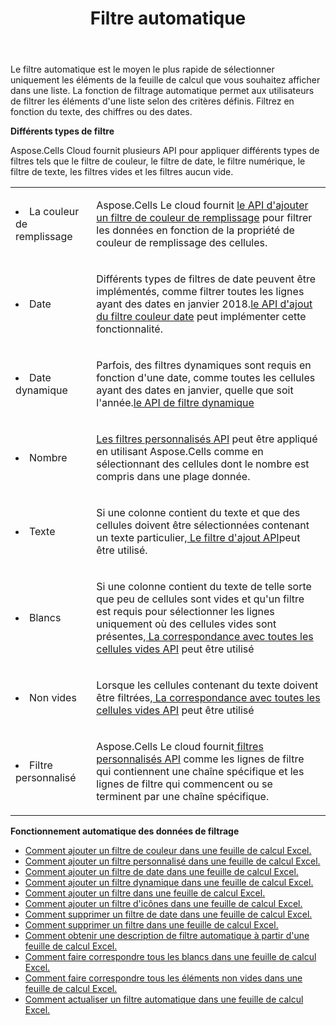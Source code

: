 ﻿---
title: Filtre automatique
second_title: Aspose.Cells Cloud Documen
type: docs
url: /fr/autofilter/
aliases: [/working-with-autofilter/]
keywords: Get, add， delete, and so on for auto filter on an Excel worksheet
description: Les API Cloud Aspose.Cells prennent en charge l'obtention, l'ajout, la suppression, etc. pour le filtre automatique sur une feuille de calcul Excel. Le SDK prend en charge différents types de langages de développement. Ils incluent Android, C#, Go, Java, NodeJS, Perl, PHP, Python, Ruby et Swift.
weight: 100
---
Le filtre automatique est le moyen le plus rapide de sélectionner uniquement les éléments de la feuille de calcul que vous souhaitez afficher dans une liste. La fonction de filtrage automatique permet aux utilisateurs de filtrer les éléments d'une liste selon des critères définis. Filtrez en fonction du texte, des chiffres ou des dates.



**Différents types de filtre** 

Aspose.Cells Cloud fournit plusieurs API pour appliquer différents types de filtres tels que le filtre de couleur, le filtre de date, le filtre numérique, le filtre de texte, les filtres vides et les filtres aucun vide.

<table class="table table-striped">
  <tr>
  <td class="col-md-2"> <li>La couleur de remplissage</li> </td>
  <td class="col-md-10">
  <p> Aspose.Cells Le cloud fournit
 <a href="/cells/fr/autofilter/add-color-filter/">le API d'ajouter un filtre de couleur de remplissage</a>
pour filtrer les données en fonction de la propriété de couleur de remplissage des cellules.</p>
  </td>
  </tr>
  <tr>
    <td class="col-md-2"> <li>Date</li> </td>
  <td class="col-md-10">
  <p>
 Différents types de filtres de date peuvent être implémentés, comme filtrer toutes les lignes ayant des dates en janvier 2018.<a href="/cells/fr/autofilter/add-date-filter/">le API d'ajout du filtre couleur date</a> peut implémenter cette fonctionnalité.
</p>
  </td>
  </tr>
    <tr>
    <td class="col-md-2"> <li>Date dynamique</li> </td>
  <td class="col-md-10">
  <p>
 Parfois, des filtres dynamiques sont requis en fonction d'une date, comme toutes les cellules ayant des dates en janvier, quelle que soit l'année.<a href="/cells/fr/autofilter/add-dynamic-filter/">le API de filtre dynamique</a>  
</p>
  </td>
  </tr>
      <tr>
    <td class="col-md-2"> <li>Nombre</li> </td>
  <td class="col-md-10">
  <p>
<a href="/cells/fr/autofilter/add-filter/">Les filtres personnalisés API</a> peut être appliqué en utilisant Aspose.Cells comme en sélectionnant des cellules dont le nombre est compris dans une plage donnée.
</p>
  </td>
  </tr>
        <tr>
    <td class="col-md-2"> <li>Texte</li> </td>
  <td class="col-md-10">
  <p>
 Si une colonne contient du texte et que des cellules doivent être sélectionnées contenant un texte particulier,<a href="/cells/fr/autofilter/add-filter/"> Le filtre d'ajout API</a>peut être utilisé.
</p>
  </td>
  </tr>
          <tr>
    <td class="col-md-2"> <li>Blancs</li> </td>
  <td class="col-md-10">
  <p>

 Si une colonne contient du texte de telle sorte que peu de cellules sont vides et qu'un filtre est requis pour sélectionner les lignes uniquement où des cellules vides sont présentes,<a href="/cells/fr/autofilter/match-all-blank/"> La correspondance avec toutes les cellules vides API</a> peut être utilisé
</p>
  </td>
  </tr>
            <tr>
    <td class="col-md-2"> <li>Non vides</li> </td>
  <td class="col-md-10">
  <p>

 Lorsque les cellules contenant du texte doivent être filtrées,<a href="/cells/fr/autofilter/match-all-blank/"> La correspondance avec toutes les cellules vides API</a> peut être utilisé
</p>
  </td>
  </tr>
              <tr>
    <td class="col-md-2"> <li>Filtre personnalisé</li> </td>
  <td class="col-md-10">
  <p>
 Aspose.Cells Le cloud fournit<a href="/cells/fr/autofilter/add-dynamic-filter/"> filtres personnalisés API</a> comme les lignes de filtre qui contiennent une chaîne spécifique et les lignes de filtre qui commencent ou se terminent par une chaîne spécifique.
</p>
  </td>
  </tr>
</table>


**Fonctionnement automatique des données de filtrage**

- [Comment ajouter un filtre de couleur dans une feuille de calcul Excel.](/cells/fr/autofilter/add-color-filter/)
- [Comment ajouter un filtre personnalisé dans une feuille de calcul Excel.](/cells/fr/autofilter/add-custom-filter/)
- [Comment ajouter un filtre de date dans une feuille de calcul Excel.](/cells/fr/autofilter/add-date-filter/)
- [Comment ajouter un filtre dynamique dans une feuille de calcul Excel.](/cells/fr/autofilter/add-dynamic-filter/)
- [Comment ajouter un filtre dans une feuille de calcul Excel.](/cells/fr/autofilter/add-filter/)
- [Comment ajouter un filtre d'icônes dans une feuille de calcul Excel.](/cells/fr/autofilter/add-icon-filter/)
- [Comment supprimer un filtre de date dans une feuille de calcul Excel.](/cells/fr/autofilter/delete-a-date-filter/)
- [Comment supprimer un filtre dans une feuille de calcul Excel.](/cells/fr/delete-filter/)
- [Comment obtenir une description de filtre automatique à partir d'une feuille de calcul Excel.](/cells/fr/autofilter/get/)
- [Comment faire correspondre tous les blancs dans une feuille de calcul Excel.](/cells/fr/autofilter/match-all-blank/)
- [Comment faire correspondre tous les éléments non vides dans une feuille de calcul Excel.](/cells/fr/autofilter/match-all-non-blank/)
- [Comment actualiser un filtre automatique dans une feuille de calcul Excel.](/cells/fr/autofilter/refresh/)

